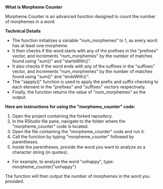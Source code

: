 **What is Morpheme Counter**

Morpheme Counter is an advanced function designed to count the number of morphemes in a word.

**Technical Details**
- The function initializes a variable "num_morphemes" to 1, as every word has at least one morpheme.
- It then checks if the word starts with any of the prefixes in the "prefixes" vector, and increments "num_morphemes" by the number of matches found using "sum()" and "startsWith()".
- It also checks if the word ends with any of the suffixes in the "suffixes" vector, and increments "num_morphemes" by the number of matches found using "sum()" and "endsWith()".
- The "sapply()" function is used to apply the prefix and suffix checking to each element in the "prefixes" and "suffixes" vectors respectively.
- Finally, the function returns the value of "num_morphemes" as the output.

**Here are instructions for using the "morpheme_counter" code:**

1. Open the project containing the forked repository.
2. In the RStudio file pane, navigate to the folder where the "morpheme_counter" code is located.
3. Open the file containing the "morpheme_counter" code and run it.
4. Call the function by typing "morpheme_counter" followed by parentheses.
5. Inside the parentheses, provide the word you want to analyze as a character string (in quotes). 
- For example, to analyze the word "unhappy", type: morpheme_counter("unhappy")

The function will then output the number of morphemes in the word you provided. 
